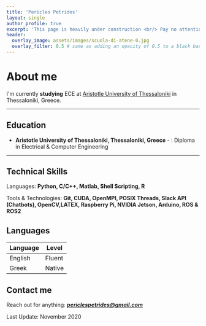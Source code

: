 ```yaml
---
title: 'Pericles Petrides'
layout: single
author_profile: true
excerpt: 'This page is heavily under construction <br/> Pay no attention to that man behind the ~~curtain~~ page'
header:
  overlay_image: assets/images/scuola-di-atene-0.jpg
  overlay_filter: 0.5 # same as adding an opacity of 0.5 to a black background
---
```


# About me

I'm currently **studying** ECE at [Aristotle University of Thessaloniki](https://www.auth.gr/en) in Thessaloniki, Greece.

---


<!--
*As a student, I have constantly sought opportunities for personal growth and development.*
-->


<!--
## Previous work experiences
-->
<!--
- **Test** - Test:  
  Test
-->


## Education

- **Aristotle University of Thessaloniki, Thessaloniki, Greece** - :
  Diploma in Electrical & Computer Engineering

---

## Technical Skills

Languages: **Python, C/C++, Matlab, Shell Scripting, R**
 
Tools & Technologies: **Git, CUDA, OpenMPI, POSIX Threads, Slack API (Chatbots), OpenCV,LATEX, Raspberry Pi, NVIDIA Jetson, Arduino, ROS & ROS2**


## Languages

| Language | Level  |
|----------|--------|
| English  | Fluent |
| Greek    | Native |


<!--
## CV
<!--
This is a comment 
Find attached the PDF version of my CVs:  
*English version*: [CV]({{ site.url }}/download/CV_english.pdf)  
*French version*: [CV]({{ site.url }}/download/CV_french.pdf)
-->


## Contact me

Reach out for anything: **_[periclespetrides@gmail.com](mailto:periclespetrides@gmail.com)_**


Last Update: November 2020
